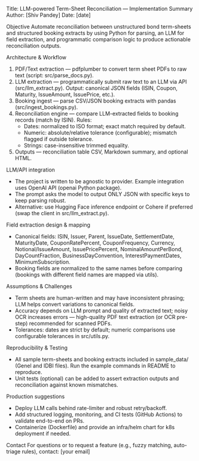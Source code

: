 Title: LLM-powered Term-Sheet Reconciliation — Implementation Summary
Author: [Shiv Pandey]
Date: [date]

Objective
Automate reconciliation between unstructured bond term-sheets and structured booking extracts by using Python for parsing, an LLM for field extraction, and programmatic comparison logic to produce actionable reconciliation outputs.

Architecture & Workflow
1. PDF/Text extraction — pdfplumber to convert term sheet PDFs to raw text (script: src/parse_docs.py).
2. LLM extraction — programmatically submit raw text to an LLM via API (src/llm_extract.py). Output: canonical JSON fields (ISIN, Coupon, Maturity, IssueAmount, IssuePrice, etc.).
3. Booking ingest — parse CSV/JSON booking extracts with pandas (src/ingest_bookings.py).
4. Reconciliation engine — compare LLM-extracted fields to booking records (match by ISIN). Rules:
   - Dates: normalized to ISO format; exact match required by default.
   - Numeric: absolute/relative tolerance (configurable); mismatch flagged if outside tolerance.
   - Strings: case-insensitive trimmed equality.
5. Outputs — reconciliation table CSV, Markdown summary, and optional HTML.

LLM/API integration
- The project is written to be agnostic to provider. Example integration uses OpenAI API (openai Python package).
- The prompt asks the model to output ONLY JSON with specific keys to keep parsing robust.
- Alternative: use Hugging Face inference endpoint or Cohere if preferred (swap the client in src/llm_extract.py).

Field extraction design & mapping
- Canonical fields: ISIN, Issuer, Parent, IssueDate, SettlementDate, MaturityDate, CouponRatePercent, CouponFrequency, Currency, Notional/IssueAmount, IssuePricePercent, NominalAmountPerBond, DayCountFraction, BusinessDayConvention, InterestPaymentDates, MinimumSubscription.
- Booking fields are normalized to the same names before comparing (bookings with different field names are mapped via utils).

Assumptions & Challenges
- Term sheets are human-written and may have inconsistent phrasing; LLM helps convert variations to canonical fields.
- Accuracy depends on LLM prompt and quality of extracted text; noisy OCR increases errors — high-quality PDF text extraction (or OCR pre-step) recommended for scanned PDFs.
- Tolerances: dates are strict by default; numeric comparisons use configurable tolerances in src/utils.py.

Reproducibility & Testing
- All sample term-sheets and booking extracts included in sample_data/ (Genel and IDBI files). Run the example commands in README to reproduce.
- Unit tests (optional) can be added to assert extraction outputs and reconciliation against known mismatches.

Production suggestions
- Deploy LLM calls behind rate-limiter and robust retry/backoff.
- Add structured logging, monitoring, and CI tests (GitHub Actions) to validate end-to-end on PRs.
- Containerize (Dockerfile) and provide an infra/helm chart for k8s deployment if needed.

Contact
For questions or to request a feature (e.g., fuzzy matching, auto-triage rules), contact: [your email]
